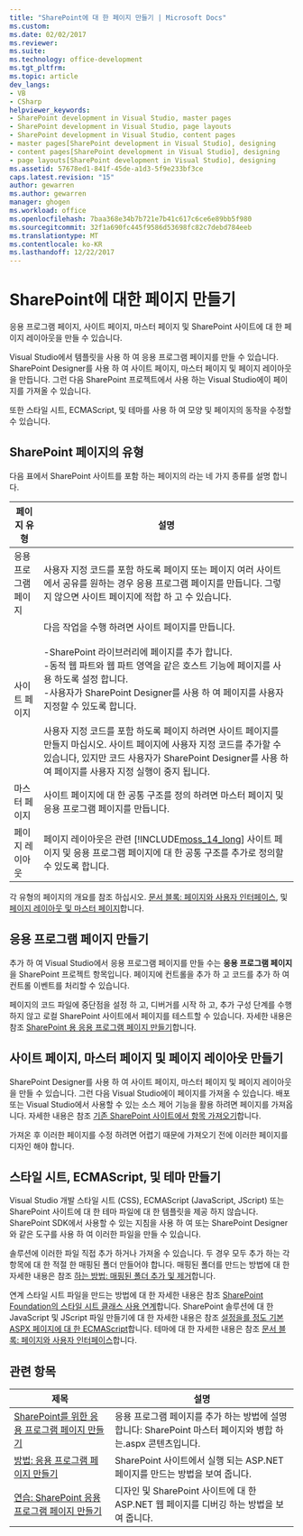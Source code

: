 ```yaml
---
title: "SharePoint에 대 한 페이지 만들기 | Microsoft Docs"
ms.custom: 
ms.date: 02/02/2017
ms.reviewer: 
ms.suite: 
ms.technology: office-development
ms.tgt_pltfrm: 
ms.topic: article
dev_langs:
- VB
- CSharp
helpviewer_keywords:
- SharePoint development in Visual Studio, master pages
- SharePoint development in Visual Studio, page layouts
- SharePoint development in Visual Studio, content pages
- master pages[SharePoint development in Visual Studio], designing
- content pages[SharePoint development in Visual Studio], designing
- page layouts[SharePoint development in Visual Studio], designing
ms.assetid: 57678ed1-841f-45de-a1d3-5f9e233bf3ce
caps.latest.revision: "15"
author: gewarren
ms.author: gewarren
manager: ghogen
ms.workload: office
ms.openlocfilehash: 7baa368e34b7b721e7b41c617c6ce6e89bb5f980
ms.sourcegitcommit: 32f1a690fc445f9586d53698fc82c7debd784eeb
ms.translationtype: MT
ms.contentlocale: ko-KR
ms.lasthandoff: 12/22/2017
---
```

# <a name="creating-pages-for-sharepoint"></a>SharePoint에 대한 페이지 만들기
  응용 프로그램 페이지, 사이트 페이지, 마스터 페이지 및 SharePoint 사이트에 대 한 페이지 레이아웃을 만들 수 있습니다.  
  
 Visual Studio에서 템플릿을 사용 하 여 응용 프로그램 페이지를 만들 수 있습니다. SharePoint Designer를 사용 하 여 사이트 페이지, 마스터 페이지 및 페이지 레이아웃을 만듭니다. 그런 다음 SharePoint 프로젝트에서 사용 하는 Visual Studio에이 페이지를 가져올 수 있습니다.  
  
 또한 스타일 시트, ECMAScript, 및 테마를 사용 하 여 모양 및 페이지의 동작을 수정할 수 있습니다.  
  
## <a name="types-of-sharepoint-pages"></a>SharePoint 페이지의 유형  
 다음 표에서 SharePoint 사이트를 포함 하는 페이지의 라는 네 가지 종류를 설명 합니다.  
  
|페이지 유형|설명|  
|---------------|-----------------|  
|응용 프로그램 페이지|사용자 지정 코드를 포함 하도록 페이지 또는 페이지 여러 사이트에서 공유를 원하는 경우 응용 프로그램 페이지를 만듭니다. 그렇지 않으면 사이트 페이지에 적합 하 고 수 있습니다.|  
|사이트 페이지|다음 작업을 수행 하려면 사이트 페이지를 만듭니다.<br /><br /> -SharePoint 라이브러리에 페이지를 추가 합니다.<br />-동적 웹 파트와 웹 파트 영역을 같은 호스트 기능에 페이지를 사용 하도록 설정 합니다.<br />-사용자가 SharePoint Designer를 사용 하 여 페이지를 사용자 지정할 수 있도록 합니다.<br /><br /> 사용자 지정 코드를 포함 하도록 페이지 하려면 사이트 페이지를 만들지 마십시오. 사이트 페이지에 사용자 지정 코드를 추가할 수 있습니다, 있지만 코드 사용자가 SharePoint Designer를 사용 하 여 페이지를 사용자 지정 실행이 중지 됩니다.|  
|마스터 페이지|사이트 페이지에 대 한 공통 구조를 정의 하려면 마스터 페이지 및 응용 프로그램 페이지를 만듭니다.|  
|페이지 레이아웃|페이지 레이아웃은 관련 [!INCLUDE[moss_14_long](../sharepoint/includes/moss-14-long-md.md)] 사이트 페이지 및 응용 프로그램 페이지에 대 한 공통 구조를 추가로 정의할 수 있도록 합니다.|  
  
 각 유형의 페이지의 개요를 참조 하십시오. [문서 블록: 페이지와 사용자 인터페이스](http://go.microsoft.com/fwlink/?LinkID=182095), 및 [페이지 레이아웃 및 마스터 페이지](http://go.microsoft.com/fwlink/?LinkID=182096)합니다.  
  
## <a name="creating-application-pages"></a>응용 프로그램 페이지 만들기  
 추가 하 여 Visual Studio에서 응용 프로그램 페이지를 만들 수는 **응용 프로그램 페이지** 을 SharePoint 프로젝트 항목입니다. 페이지에 컨트롤을 추가 하 고 코드를 추가 하 여 컨트롤 이벤트를 처리할 수 있습니다.  
  
 페이지의 코드 파일에 중단점을 설정 하 고, 디버거를 시작 하 고, 추가 구성 단계를 수행 하지 않고 로컬 SharePoint 사이트에서 페이지를 테스트할 수 있습니다. 자세한 내용은 참조 [SharePoint 용 응용 프로그램 페이지 만들기](../sharepoint/creating-application-pages-for-sharepoint.md)합니다.  
  
## <a name="creating-site-pages-master-pages-and-page-layouts"></a>사이트 페이지, 마스터 페이지 및 페이지 레이아웃 만들기  
 SharePoint Designer를 사용 하 여 사이트 페이지, 마스터 페이지 및 페이지 레이아웃을 만들 수 있습니다. 그런 다음 Visual Studio에이 페이지를 가져올 수 있습니다. 배포 또는 Visual Studio에서 사용할 수 있는 소스 제어 기능을 활용 하려면 페이지를 가져옵니다. 자세한 내용은 참조 [기존 SharePoint 사이트에서 항목 가져오기](../sharepoint/importing-items-from-an-existing-sharepoint-site.md)합니다.  
  
 가져온 후 이러한 페이지를 수정 하려면 어렵기 때문에 가져오기 전에 이러한 페이지를 디자인 해야 합니다.  
  
## <a name="creating-cascading-style-sheets-ecmascript-and-themes"></a>스타일 시트, ECMAScript, 및 테마 만들기  
 Visual Studio 개발 스타일 시트 (CSS), ECMAScript (JavaScript, JScript) 또는 SharePoint 사이트에 대 한 테마 파일에 대 한 템플릿을 제공 하지 않습니다. SharePoint SDK에서 사용할 수 있는 지침을 사용 하 여 또는 SharePoint Designer와 같은 도구를 사용 하 여 이러한 파일을 만들 수 있습니다.  
  
 솔루션에 이러한 파일 직접 추가 하거나 가져올 수 있습니다. 두 경우 모두 추가 하는 각 항목에 대 한 적절 한 매핑된 폴더 만들어야 합니다. 매핑된 폴더를 만드는 방법에 대 한 자세한 내용은 참조 [하는 방법: 매핑된 폴더 추가 및 제거](../sharepoint/how-to-add-and-remove-mapped-folders.md)합니다.  
  
 연계 스타일 시트 파일을 만드는 방법에 대 한 자세한 내용은 참조 [SharePoint Foundation의 스타일 시트 클래스 사용 연계](http://go.microsoft.com/fwlink/?LinkID=182098)합니다. SharePoint 솔루션에 대 한 JavaScript 및 JScript 파일 만들기에 대 한 자세한 내용은 참조 [설정을를 정도 기본 ASPX 페이지에 대 한 ECMAScript](http://go.microsoft.com/fwlink/?LinkID=182099)합니다. 테마에 대 한 자세한 내용은 참조 [문서 블록: 페이지와 사용자 인터페이스](http://go.microsoft.com/fwlink/?LinkID=182095)합니다.  
  
## <a name="related-topics"></a>관련 항목  
  
|제목|설명|  
|-----------|-----------------|  
|[SharePoint를 위한 응용 프로그램 페이지 만들기](../sharepoint/creating-application-pages-for-sharepoint.md)|응용 프로그램 페이지를 추가 하는 방법에 설명 합니다: SharePoint 마스터 페이지와 병합 하는.aspx 콘텐츠입니다.|  
|[방법: 응용 프로그램 페이지 만들기](../sharepoint/how-to-create-an-application-page.md)|SharePoint 사이트에서 실행 되는 ASP.NET 페이지를 만드는 방법을 보여 줍니다.|  
|[연습: SharePoint 응용 프로그램 페이지 만들기](../sharepoint/walkthrough-creating-a-sharepoint-application-page.md)|디자인 및 SharePoint 사이트에 대 한 ASP.NET 웹 페이지를 디버깅 하는 방법을 보여 줍니다.|  
  
  